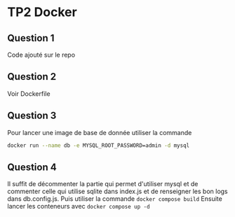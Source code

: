 
# TP2 Docker

## Question 1
Code ajouté sur le repo

## Question 2
Voir Dockerfile

## Question 3
Pour lancer une image de base de donnée utiliser la commande 
```bash
docker run --name db -e MYSQL_ROOT_PASSWORD=admin -d mysql
```

## Question 4 
Il suffit de décommenter la partie qui permet d'utiliser mysql et de commenter celle qui utilise sqlite dans index.js et de renseigner les bon logs dans db.config.js.
Puis utiliser la commande ```docker compose build```
Ensuite lancer les conteneurs avec ```docker compose up -d```
